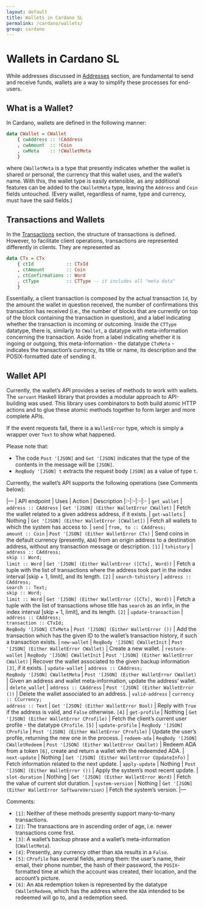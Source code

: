 ```yaml
---
layout: default
title: Wallets in Cardano SL
permalink: /cardano/wallets/
group: cardano
---
```

[//]: # (Reviewed at e74b95fd7e04b43c03198dbed0f8599d53df5235)

# Wallets in Cardano SL

While addresses discussed in [Addresses](/cardano/addresses/) section, are
fundamental to send and receive funds, wallets are a way to simplify these
processes for end-users.

## What is a Wallet?

In Cardano, wallets are defined in the following manner:

``` haskell
data CWallet = CWallet
    { cwAddress :: !CAddress
    , cwAmount  :: !Coin
    , cwMeta    :: !CWalletMeta
    }
```

where `CWalletMeta` is a type that presently indicates whether the wallet is
shared or personal, the currency that this wallet uses, and the wallet’s name.
With this, the wallet type is easily extensible, as any additional features can
be added to the `CWalletMeta` type, leaving the `Address` and `Coin` fields
untouched. (Every wallet, regardless of name, type and currency, must have the
said fields.)

## Transactions and Wallets

In the [Transactions](/cardano/transactions/) section, the structure of
transactions is defined. However, to facilitate client operations, transactions
are represented differently in clients. They are represented as

``` haskell
data CTx = CTx
    { ctId            :: CTxId
    , ctAmount        :: Coin
    , ctConfirmations :: Word
    , ctType          :: CTType -- it includes all "meta data"
    }
```

Essentially, a client transaction is composed by the actual transaction `Id`, by
the amount the wallet in question received, the number of confirmations this
transaction has received (i.e., the number of blocks that are currently on top
of the block containing the transaction in question), and a label indicating
whether the transaction is incoming or outcoming. Inside the `CTType` datatype,
there is, similarly to `CWallet`, a datatype with meta-information concerning
the transaction. Aside from a label indicating whether it is ingoing or
outgoing, this meta-information - the datatype `CTxMeta` - indicates the
transaction’s currency, its title or name, its description and the
POSIX-formatted date of sending it.

## Wallet API

Currently, the wallet’s API provides a series of methods to work with wallets.
The `servant` Haskell library that provides a modular approach to API-building
was used. This library uses combinators to both build atomic HTTP actions and to
glue these atomic methods together to form larger and more complete APIs.

If the event requests fail, there is a `WalletError` type, which is simply a
wrapper over `Text` to show what happened.

Please note that:

-   The code `Post '[JSON]` and `Get '[JSON]` indicates that the type of the
    contents in the message will be `[JSON]`.
-   `ReqBody '[JSON] t` extracts the request body `[JSON]` as a value of type
    `t`.

Currently, the wallet’s API supports the following operations (see Comments
below):

|— | API endpoint | Uses | Action | Description |:-|:-|:-|:- | `get_wallet` |
`address :: CAddress` | `Get '[JSON] (Either WalletError CWallet)` | Fetch the
wallet related to a given address address, if it exists. | `get-wallets` |
Nothing | `Get '[JSON] (Either WalletError [CWallet])` | Fetch all wallets to
which the system has access to. | `send` | `from, to :: CAddress;`<br/>
`amount :: Coin` | `Post '[JSON] (Either WalletError CTx)` | Send coins in the
default currency (presently, `ADA`) from an origin address to a destination
address, without any transaction message or description. `[1]` | `txhistory` |
`address :: CAddress;`<br/> `skip :: Word;`<br/> `limit :: Word` |
`Get '[JSON] (Either WalletError ([CTx], Word))` | Fetch a tuple with the list
of transactions where the address took part in the index interval \[skip + 1,
limit\], and its length. `[2]` | `search-txhistory` |
`address :: CAddress;`<br/> `search :: Text;`<br/> `skip :: Word;`<br/>
`limit :: Word` | `Get '[JSON] (Either WalletError ([CTx], Word))` | Fetch a
tuple with the list of transactions whose title has `search` as an infix, in the
index interval \[skip + 1, limit\], and its length. `[2]` | `update-transaction`
| `address :: CAddress;`<br/> `transaction :: CTxId;`<br/>
`ReqBody '[JSON] CTxMeta` | `Post '[JSON] (Either WalletError ())` | Add the
transaction which has the given ID to the wallet’s transaction history, if such
a transaction exists. | `new-wallet` | `ReqBody '[JSON] CWalletInit` |
`Post '[JSON] (Either WalletError CWallet)` | Create a new wallet. |
`restore-wallet` | `ReqBody '[JSON] CWalletInit` |
`Post '[JSON] (Either WalletError CWallet)` | Recover the wallet associated to
the given backup information `[3]`, if it exists. | `update-wallet` |
`address :: CAddress;`<br/> `ReqBody '[JSON] CWalletMeta` |
`Post '[JSON] (Either WalletError CWallet)` | Given an address and wallet
meta-information, update the address’ wallet. | `delete_wallet` |
`address :: CAddress` | `Post '[JSON] (Either WalletError ())` | Delete the
wallet associated to an address. | `valid-address` |
`currency :: CCurrency;`<br/> `address :: Text` |
`Get '[JSON] (Either WalletError Bool)` | Reply with `True` if the address is
valid, and `False` otherwise. `[4]` | `get-profile` | Nothing |
`Get '[JSON] (Either WalletError CProfile)` | Fetch the client’s current user
profile - the datatype `CProfile`. `[5]` | `update-profile` |
`ReqBody '[JSON] CProfile` | `Post '[JSON] (Either WalletError CProfile)` |
Update the user’s profile, returning the new one in the process. | `redeem-ada`
| `ReqBody '[JSON] CWalletRedeem` | `Post '[JSON] (Either WalletError CWallet)`
| Redeem ADA from a token `[6]`, create and return a wallet with the redeemded
ADA. | `next-update` | Nothing | `Get '[JSON] (Either WalletError CUpdateInfo)`
| Fetch information related to the next update. | `apply-update` | Nothing |
`Post '[JSON] (Either WalletError ())` | Apply the system’s most recent update.
| `slot-duration` | Nothing | `Get '[JSON] (Either WalletError Word)` | Fetch
the value of current slot duration. | `system-version` | Nothing |
`Get '[JSON] (Either WalletError SoftwareVersion)` | Fetch the system’s version.
|—

Comments:

-   `[1]`: Neither of these methods presently support many-to-many transactions.
-   `[2]`: The transactions are in ascending order of age, i.e. newer
    transactions come first.
-   `[3]`: A wallet’s backup phrase and a wallet’s meta-information
    (`CWalletMeta`).
-   `[4]`: Presently, any currency other than `ADA` results in a `False`.
-   `[5]`: `CProfile` has several fields, among them: the user’s name, their
    email, their phone number, the hash of their password, the `POSIX`-formatted
    time at which the account was created, their location, and the account’s
    picture.
-   `[6]`: An `ADA` redemption token is represented by the datatype
    `CWalletRedeem`, which has the address where the `ADA` intended to be
    redeemed will go to, and a redemption seed.

